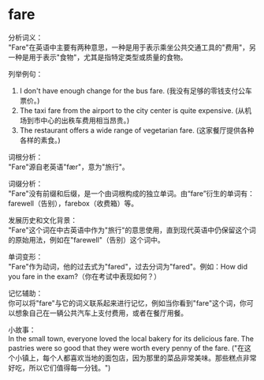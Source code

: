 # fare

分析词义：  
"Fare"在英语中主要有两种意思，一种是用于表示乘坐公共交通工具的"费用"，另一种是用于表示"食物"，尤其是指特定类型或质量的食物。

  

列举例句：

  

1.  I don't have enough change for the bus fare. (我没有足够的零钱支付公车票价。)
2.  The taxi fare from the airport to the city center is quite expensive. (从机场到市中心的出秩车费用相当昂贵。)
3.  The restaurant offers a wide range of vegetarian fare. (这家餐厅提供各种各样的素食。)

  

词根分析：  
"Fare"源自老英语"fær"，意为"旅行"。

  

词缀分析：  
"Fare"没有前缀和后缀，是一个由词根构成的独立单词。由“fare”衍生的单词有：farewell（告别），farebox（收费箱）等。

  

发展历史和文化背景：  
"Fare"这个词在中古英语中作为"旅行"的意思使用，直到现代英语中仍保留这个词的原始用法，例如在"farewell"（告别）这个词中。

  

单词变形：  
"Fare"作为动词，他的过去式为"fared"，过去分词为"fared"。例如：How did you fare in the exam?（你在考试中表现如何？）

  

记忆辅助：  
你可以将"fare"与它的词义联系起来进行记忆，例如当你看到"fare"这个词，你可以想象自己在一辆公共汽车上支付费用，或者在餐厅用餐。

  

小故事：  
In the small town, everyone loved the local bakery for its delicious fare. The pastries were so good that they were worth every penny of the fare. ("在这个小镇上，每个人都喜欢当地的面包店，因为那里的菜品非常美味。那些糕点非常好吃，所以它们值得每一分钱。")
